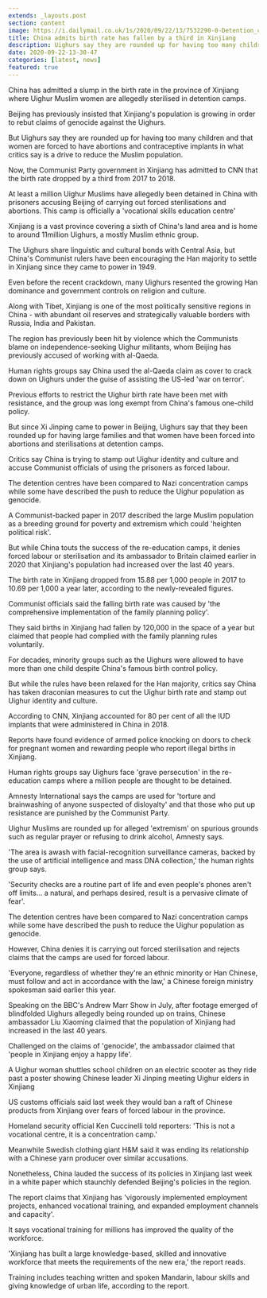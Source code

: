 ```yaml
---
extends: _layouts.post
section: content
image: https://i.dailymail.co.uk/1s/2020/09/22/13/7532290-0-Detention_camp_At_least_a_million_members_of_the_majority_Muslim-a-7_1600776549453.jpg 
title: China admits birth rate has fallen by a third in Xinjiang 
description: Uighurs say they are rounded up for having too many children and that women are forced to have abortions and sterilisations in what critics say is a drive to reduce Chinas Muslim population. 
date: 2020-09-22-13-30-47 
categories: [latest, news] 
featured: true 
--- 
```

China has admitted a slump in the birth rate in the province of Xinjiang where Uighur Muslim women are allegedly sterilised in detention camps. 

Beijing has previously insisted that Xinjiang's population is growing in order to rebut claims of genocide against the Uighurs. 

But Uighurs say they are rounded up for having too many children and that women are forced to have abortions and contraceptive implants in what critics say is a drive to reduce the Muslim population. 

Now, the Communist Party government in Xinjiang has admitted to CNN that the birth rate dropped by a third from 2017 to 2018.

At least a million Uighur Muslims have allegedly been detained in China with prisoners accusing Beijing of carrying out forced sterilisations and abortions. This camp is officially a 'vocational skills education centre' 

Xinjiang is a vast province covering a sixth of China's land area and is home to around 11million Uighurs, a mostly Muslim ethnic group. 

The Uighurs share linguistic and cultural bonds with Central Asia, but China's Communist rulers have been encouraging the Han majority to settle in Xinjiang since they came to power in 1949. 

Even before the recent crackdown, many Uighurs resented the growing Han dominance and government controls on religion and culture. 

Along with Tibet, Xinjiang is one of the most politically sensitive regions in China - with abundant oil reserves and strategically valuable borders with Russia, India and Pakistan. 

The region has previously been hit by violence which the Communists blame on independence-seeking Uighur militants, whom Beijing has previously accused of working with al-Qaeda. 

Human rights groups say China used the al-Qaeda claim as cover to crack down on Uighurs under the guise of assisting the US-led 'war on terror'. 

Previous efforts to restrict the Uighur birth rate have been met with resistance, and the group was long exempt from China's famous one-child policy. 

But since Xi Jinping came to power in Beijing, Uighurs say that they been rounded up for having large families and that women have been forced into abortions and sterilisations at detention camps. 

Critics say China is trying to stamp out Uighur identity and culture and accuse Communist officials of using the prisoners as forced labour. 

The detention centres have been compared to Nazi concentration camps while some have described the push to reduce the Uighur population as genocide. 

A Communist-backed paper in 2017 described the large Muslim population as a breeding ground for poverty and extremism which could 'heighten political risk'. 

But while China touts the success of the re-education camps, it denies forced labour or sterilisation and its ambassador to Britain claimed earlier in 2020 that Xinjiang's population had increased over the last 40 years.   



The birth rate in Xinjiang dropped from 15.88 per 1,000 people in 2017 to 10.69 per 1,000 a year later, according to the newly-revealed figures.  

Communist officials said the falling birth rate was caused by 'the comprehensive implementation of the family planning policy'. 

They said births in Xinjiang had fallen by 120,000 in the space of a year but claimed that people had complied with the family planning rules voluntarily.  

For decades, minority groups such as the Uighurs were allowed to have more than one child despite China's famous birth control policy.

But while the rules have been relaxed for the Han majority, critics say China has taken draconian measures to cut the Uighur birth rate and stamp out Uighur identity and culture. 

According to CNN, Xinjiang accounted for 80 per cent of all the IUD implants that were administered in China in 2018. 

Reports have found evidence of armed police knocking on doors to check for pregnant women and rewarding people who report illegal births in Xinjiang.  

Human rights groups say Uighurs face 'grave persecution' in the re-education camps where a million people are thought to be detained. 

Amnesty International says the camps are used for 'torture and brainwashing of anyone suspected of disloyalty' and that those who put up resistance are punished by the Communist Party. 

Uighur Muslims are rounded up for alleged 'extremism' on spurious grounds such as regular prayer or refusing to drink alcohol, Amnesty says. 

'The area is awash with facial-recognition surveillance cameras, backed by the use of artificial intelligence and mass DNA collection,' the human rights group says. 

'Security checks are a routine part of life and even people's phones aren't off limits... a natural, and perhaps desired, result is a pervasive climate of fear'. 

The detention centres have been compared to Nazi concentration camps while some have described the push to reduce the Uighur population as genocide.  

However, China denies it is carrying out forced sterilisation and rejects claims that the camps are used for forced labour. 

'Everyone, regardless of whether they're an ethnic minority or Han Chinese, must follow and act in accordance with the law,' a Chinese foreign ministry spokesman said earlier this year. 

Speaking on the BBC's Andrew Marr Show in July, after footage emerged of blindfolded Uighurs allegedly being rounded up on trains, Chinese ambassador Liu Xiaoming claimed that the population of Xinjiang had increased in the last 40 years. 

Challenged on the claims of 'genocide', the ambassador claimed that 'people in Xinjiang enjoy a happy life'. 

A Uighur woman shuttles school children on an electric scooter as they ride past a poster showing Chinese leader Xi Jinping meeting Uighur elders in Xinjiang  

US customs officials said last week they would ban a raft of Chinese products from Xinjiang over fears of forced labour in the province. 

Homeland security official Ken Cuccinelli told reporters: 'This is not a vocational centre, it is a concentration camp.' 

Meanwhile Swedish clothing giant H&M said it was ending its relationship with a Chinese yarn producer over similar accusations.  

Nonetheless, China lauded the success of its policies in Xinjiang last week in a white paper which staunchly defended Beijing's policies in the region.   

The report claims that Xinjiang has 'vigorously implemented employment projects, enhanced vocational training, and expanded employment channels and capacity'.

It says vocational training for millions has improved the quality of the workforce.

'Xinjiang has built a large knowledge-based, skilled and innovative workforce that meets the requirements of the new era,' the report reads.

Training includes teaching written and spoken Mandarin, labour skills and giving knowledge of urban life, according to the report.   

